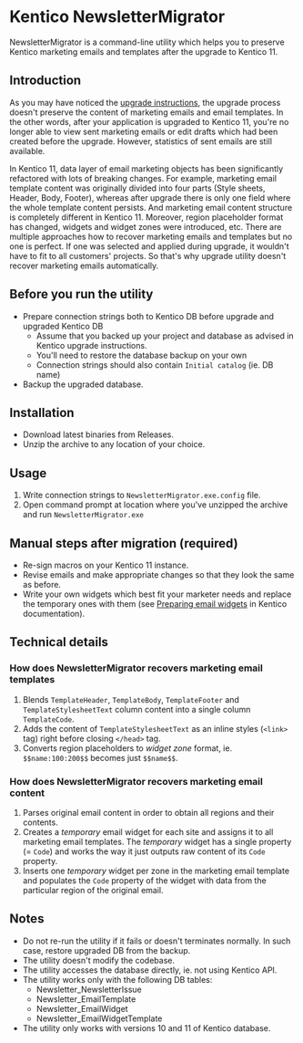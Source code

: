﻿# Kentico NewsletterMigrator #

NewsletterMigrator is a command-line utility which helps you to preserve Kentico marketing emails and templates after the upgrade to Kentico 11. 

## Introduction ##

As you may have noticed the [upgrade instructions](https://docs.kentico.com/k11/installation/upgrading-to-kentico-11#UpgradingtoKentico11-Emailmarketing "Kentico documentation"), the upgrade process doesn't preserve the content of marketing emails and email templates. In the other words, after your application is upgraded to Kentico 11, you're no longer able to view sent marketing emails or edit drafts which had been created before the upgrade. However, statistics of sent emails are still available.

In Kentico 11, data layer of email marketing objects has been significantly refactored with lots of breaking changes. For example, marketing email template content was originally divided into four parts (Style sheets, Header, Body, Footer), whereas after upgrade there is only one field where the whole template content persists. And marketing email content structure is completely different in Kentico 11. Moreover, region placeholder format has changed, widgets and widget zones were introduced, etc. There are multiple approaches how to recover marketing emails and templates but no one is perfect. If one was selected and applied during upgrade, it wouldn't have to fit to all customers' projects. So that's why upgrade utility doesn't recover marketing emails automatically.


## Before you run the utility ##

* Prepare connection strings both to Kentico DB before upgrade and upgraded Kentico DB
    * Assume that you backed up your project and database as advised in Kentico upgrade instructions.
    * You'll need to restore the database backup on your own
    * Connection strings should also contain `Initial catalog` (ie. DB name)
* Backup the upgraded database.


## Installation ##

* Download latest binaries from Releases.
* Unzip the archive to any location of your choice.


## Usage ##
1. Write connection strings to `NewsletterMigrator.exe.config` file.
1. Open command prompt at location where you've unzipped the archive and run `NewsletterMigrator.exe`
 

## Manual steps after migration (required) ##

* Re-sign macros on your Kentico 11 instance.
* Revise emails and make appropriate changes so that they look the same as before.
* Write your own widgets which best fit your marketer needs and replace the temporary ones with them (see [Preparing email widgets](https://docs.kentico.com/x/PQgzB "Kentico documentation") in Kentico documentation).

## Technical details ##

### How does NewsletterMigrator recovers marketing email templates ###

1. Blends `TemplateHeader`, `TemplateBody`, `TemplateFooter` and `TemplateStylesheetText` column content into a single column `TemplateCode`.
1. Adds the content of `TemplateStylesheetText` as an inline styles (`<link>` tag) right before closing `</head>` tag.
1. Converts region placeholders to _widget zone_ format, ie. `$$name:100:200$$` becomes just `$$name$$`.

### How does NewsletterMigrator recovers marketing email content ###

1. Parses original email content in order to obtain all regions and their contents.
1. Creates a _temporary_ email widget for each site and assigns it to all marketing email templates. The _temporary_ widget has a single property (= `Code`) and works the way it just outputs raw content of its `Code` property.
1. Inserts one _temporary_ widget per zone in the marketing email template and populates the `Code` property of the widget with data from the particular region of the original email.


## Notes ##
* Do not re-run the utility if it fails or doesn't terminates normally. In such case, restore upgraded DB from the backup.
* The utility doesn't modify the codebase.
* The utility accesses the database directly, ie. not using Kentico API.
* The utility works only with the following DB tables:
    * Newsletter_NewsletterIssue
    * Newsletter_EmailTemplate
    * Newsletter_EmailWidget
    * Newsletter_EmailWidgetTemplate
* The utility only works with versions 10 and 11 of Kentico database.
